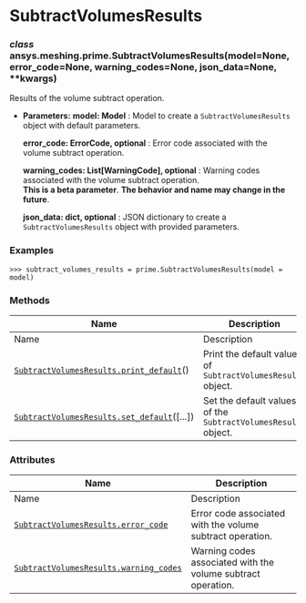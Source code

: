 # SubtractVolumesResults

<a id="ansys.meshing.prime.SubtractVolumesResults"></a>

### *class* ansys.meshing.prime.SubtractVolumesResults(model=None, error_code=None, warning_codes=None, json_data=None, \*\*kwargs)

Results of the volume subtract operation.

* **Parameters:**
  **model: Model**
  : Model to create a `SubtractVolumesResults` object with default parameters.

  **error_code: ErrorCode, optional**
  : Error code associated with the volume subtract operation.

  **warning_codes: List[WarningCode], optional**
  : Warning codes associated with the volume subtract operation.
    <br/>
    **This is a beta parameter**. **The behavior and name may change in the future**.

  **json_data: dict, optional**
  : JSON dictionary to create a `SubtractVolumesResults` object with provided parameters.

### Examples

```pycon
>>> subtract_volumes_results = prime.SubtractVolumesResults(model = model)
```

<!-- !! processed by numpydoc !! -->

### Methods

| Name | Description |
|--------------------------------------------------------------------------------------------------------------------------------------------------------------------|----------------------------------------------------------------|
| Name | Description |
| [`SubtractVolumesResults.print_default`](ansys.meshing.prime.SubtractVolumesResults.print_default.md#ansys.meshing.prime.SubtractVolumesResults.print_default)()   | Print the default values of `SubtractVolumesResults` object.   |
| [`SubtractVolumesResults.set_default`](ansys.meshing.prime.SubtractVolumesResults.set_default.md#ansys.meshing.prime.SubtractVolumesResults.set_default)([...])    | Set the default values of the `SubtractVolumesResults` object. |

### Attributes

| Name | Description |
|----------------------------------------------------------------------------------------------------------------------------------------------------------------|--------------------------------------------------------------|
| Name | Description |
| [`SubtractVolumesResults.error_code`](ansys.meshing.prime.SubtractVolumesResults.error_code.md#ansys.meshing.prime.SubtractVolumesResults.error_code)          | Error code associated with the volume subtract operation.    |
| [`SubtractVolumesResults.warning_codes`](ansys.meshing.prime.SubtractVolumesResults.warning_codes.md#ansys.meshing.prime.SubtractVolumesResults.warning_codes) | Warning codes associated with the volume subtract operation. |
<!-- vale on -->